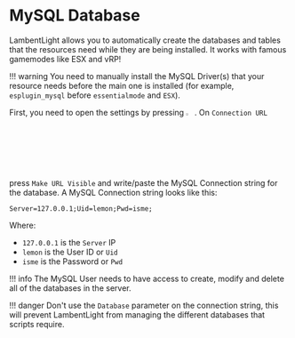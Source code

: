 # MySQL Database

LambentLight allows you to automatically create the databases and tables that the resources need while they are being installed. It works with famous gamemodes like ESX and vRP!

!!! warning
    You need to manually install the MySQL Driver(s) that your resource needs before the main one is installed (for example, `esplugin_mysql` before `essentialmode` and `ESX`).

First, you need to open the settings by pressing <img src="../../images/icons/SettingsApplications.png" width="3%">. On `Connection URL` press `Make URL Visible` and write/paste the MySQL Connection string for the database. A MySQL Connection string looks like this:

```
Server=127.0.0.1;Uid=lemon;Pwd=isme;
```

Where:

* `127.0.0.1` is the `Server` IP
* `lemon` is the User ID or `Uid`
* `isme` is the Password or `Pwd`

!!! info
    The MySQL User needs to have access to create, modify and delete all of the databases in the server.

!!! danger
    Don't use the `Database` parameter on the connection string, this will prevent LambentLight from managing the different databases that scripts require.
